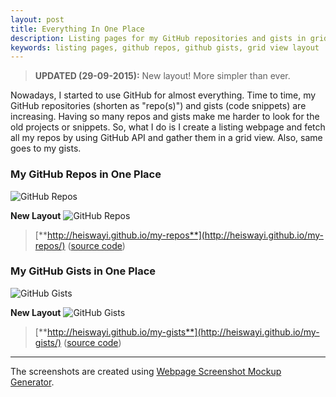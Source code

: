 ```yaml
---
layout: post
title: Everything In One Place
description: Listing pages for my GitHub repositories and gists in grid view.
keywords: listing pages, github repos, github gists, grid view layout
---
```


> **UPDATED (29-09-2015):** New layout! More simpler than ever.

Nowadays, I started to use GitHub for almost everything. Time to time, my GitHub repositories (shorten as "repo(s)") and gists (code snippets) are increasing. Having so many repos and gists make me harder to look for the old projects or snippets. So, what I do is I create a listing webpage and fetch all my repos by using GitHub API and gather them in a grid view. Also, same goes to my gists.

### My GitHub Repos in One Place
![GitHub Repos](http://heiswayi.github.io/images/20150914/my-repos.png)

**New Layout**
![GitHub Repos](http://heiswayi.github.io/images/20150914/my-repos-2.png)

>[**http://heiswayi.github.io/my-repos**](http://heiswayi.github.io/my-repos/) ([source code](https://github.com/heiswayi/my-repos))

### My GitHub Gists in One Place
![GitHub Gists](http://heiswayi.github.io/images/20150914/my-gists.png)

**New Layout**
![GitHub Gists](http://heiswayi.github.io/images/20150914/my-gists-2.png)

>[**http://heiswayi.github.io/my-gists**](http://heiswayi.github.io/my-gists/) ([source code](https://github.com/heiswayi/my-gists))

---

The screenshots are created using [Webpage Screenshot Mockup Generator](http://wayi.me/webpage-screenshot/).
